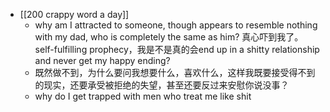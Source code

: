 - [[200 crappy word a day]]
	- why am I attracted to someone, though appears to resemble nothing with my dad, who is completely the same as him? 真心吓到我了。self-fulfilling prophecy，我是不是真的会end up in a shitty relationship and never get my happy ending?
	- 既然做不到，为什么要问我想要什么，喜欢什么，这样我既要接受得不到的现实，还要承受被拒绝的失望，甚至还要反过来安慰你说没事？
	- why do I get trapped with men who treat me like shit